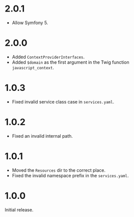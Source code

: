 2.0.1
=====

*   Allow Symfony 5.


2.0.0
=====

*   Added `ContextProviderInterfaces`.
*   Added `$domain` as the first argument in the Twig function `javascript_context`.


1.0.3
=====

*   Fixed invalid service class case in `services.yaml`.


1.0.2
=====

*   Fixed an invalid internal path.


1.0.1
=====

*   Moved the `Resources` dir to the correct place.
*   Fixed the invalid namespace prefix in the `services.yaml`.


1.0.0
=====

Initial release.
